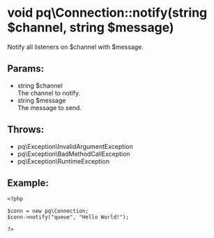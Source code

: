 # void pq\Connection::notify(string $channel, string $message)

Notify all listeners on $channel with $message.

## Params:

* string $channel  
  The channel to notify.
* string $message  
  The message to send.

## Throws:

* pq\Exception\InvalidArgumentException
* pq\Exception\BadMethodCallException
* pq\Exception\RuntimeException

## Example:

	<?php
	
	$conn = new pq\Connection;
	$conn->notify("queue", "Hello World!");
	
	?>
